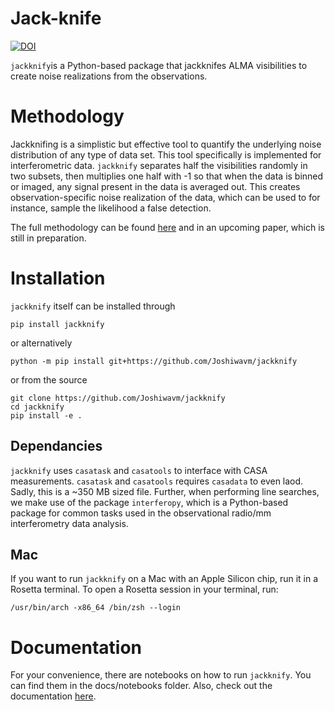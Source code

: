 Jack-knife
==========
[![DOI](https://zenodo.org/badge/593247898.svg)](https://zenodo.org/doi/10.5281/zenodo.12516584)

``jackknify``is a Python-based package that jackknifes ALMA visibilities to create noise realizations from the observations. 

Methodology
==========

Jackknifing is a simplistic but effective tool to quantify the underlying noise distribution of any type of data set. This tool specifically is implemented for interferometric data. ``jackknify`` separates half the visibilities randomly in two subsets, then multiplies one half with -1 so that when the data is binned or imaged, any signal present in the data is averaged out. This creates observation-specific noise realization of the data, which can be used to for instance, sample the likelihood a false detection. 

The full methodology can be found [here](https://arxiv.org/abs/2210.03754) and in an upcoming paper, which is still in preparation. 

Installation
============

``jackknify`` itself can be installed through

    pip install jackknify
    
or alternatively

    python -m pip install git+https://github.com/Joshiwavm/jackknify

or from the source

    git clone https://github.com/Joshiwavm/jackknify
    cd jackknify
    pip install -e .


## Dependancies

``jackknify`` uses ``casatask`` and ``casatools`` to interface with CASA measurements. ``casatask`` and ``casatools`` requires ``casadata`` to even laod. Sadly, this is a  ~350 MB sized file. Further, when performing line searches, we make use of the package ``interferopy``, which is a Python-based package for common tasks used in the observational radio/mm interferometry data analysis.

## Mac 

If you want to run `jackknify` on a Mac with an Apple Silicon chip, run it in a Rosetta terminal. To open a Rosetta session in your terminal, run:
    
    /usr/bin/arch -x86_64 /bin/zsh --login


Documentation
============

For your convenience, there are notebooks on how to run ``jackknify``. You can find them in the docs/notebooks folder. Also, check out the documentation [here](https://joshiwavm.github.io/jackknify/).
